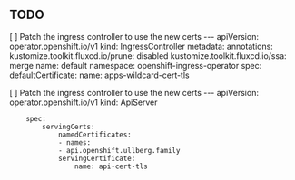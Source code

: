 ## TODO

[ ] Patch the ingress controller to use the new certs
        ---
        apiVersion: operator.openshift.io/v1
        kind: IngressController
        metadata:
        annotations:
            kustomize.toolkit.fluxcd.io/prune: disabled
            kustomize.toolkit.fluxcd.io/ssa: merge
        name: default
        namespace: openshift-ingress-operator
        spec:
        defaultCertificate:
            name: apps-wildcard-cert-tls

[ ] Patch the ingress controller to use the new certs
        ---
        apiVersion: operator.openshift.io/v1
        kind: ApiServer

        spec:
            servingCerts:
                namedCertificates:
                - names:
                - api.openshift.ullberg.family
                servingCertificate:
                    name: api-cert-tls

